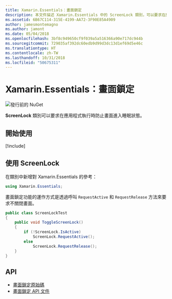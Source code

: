 ```yaml
---
title: Xamarin.Essentials：畫面鎖定
description: 本文件描述 Xamarin.Essentials 中的 ScreenLock 類別，可以要求在應用程式執行時防止畫面進入睡眠狀態。
ms.assetid: 6B67C114-315E-4199-AA72-3F90E85A4909
author: jamesmontemagno
ms.author: jamont
ms.date: 05/04/2018
ms.openlocfilehash: 3bf8c949650cf9f039a5a516366a90e717dc944b
ms.sourcegitcommit: 729035af392dc60edb9d99d3dc13d1ef69d5e46c
ms.translationtype: HT
ms.contentlocale: zh-TW
ms.lasthandoff: 10/31/2018
ms.locfileid: "50675311"
---
```

# <a name="xamarinessentials-screen-lock"></a>Xamarin.Essentials：畫面鎖定

![發行前的 NuGet](~/media/shared/pre-release.png)

**ScreenLock** 類別可以要求在應用程式執行時防止畫面進入睡眠狀態。

## <a name="get-started"></a>開始使用

[!include[](~/essentials/includes/get-started.md)]

## <a name="using-screenlock"></a>使用 ScreenLock

在類別中新增對 Xamarin.Essentials 的參考：

```csharp
using Xamarin.Essentials;
```

畫面鎖定功能的運作方式是透過呼叫 `RequestActive` 和 `RequestRelease` 方法來要求不關閉畫面。

```csharp
public class ScreenLockTest
{
    public void ToggleScreenLock()
    {
        if (!ScreenLock.IsActive)
            ScreenLock.RequestActive();
        else
            ScreenLock.RequestRelease();
    }
}
```

## <a name="api"></a>API

- [畫面鎖定原始碼](https://github.com/xamarin/Essentials/tree/master/Xamarin.Essentials/ScreenLock)
- [畫面鎖定 API 文件](xref:Xamarin.Essentials.ScreenLock)
